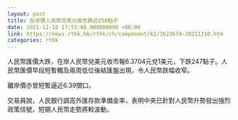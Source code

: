 ```yaml
---
layout: post
title: 在岸價人民幣兌美元收市跌近250點子
date: 2021-12-10 17:53:08.000000000 +08:00
link: https://news.rthk.hk/rthk/ch/component/k2/1623674-20211210.htm
categories: rthk
---
```


人民幣匯價大跌，在岸人民幣兌美元收市報6.3704元兌1美元，下跌247點子。人民幣匯價早段短暫觸及兩周低位後結匯盤出現，令人民幣跌幅收窄。

離岸價亦曾短暫逼近6.39關口。

交易員說，人民銀行調高外匯存款準備金率，表明中央已針對人民幣升勢發出強烈政策信號，短期人民幣走勢將較波動。
